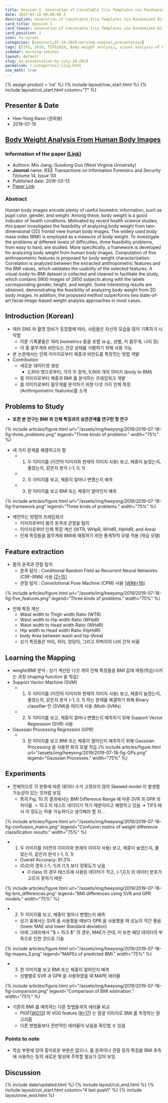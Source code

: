 ```yaml
---
title: Session 1. Generation of Cancelable Iris Templates via Randomized Bit Sampling
date: 2019-07-18 00:00:00 Z
description: Generation of Cancelable Iris Templates via Randomized Bit Sampling
card_title: Session 1
card_teaser: Generation of Cancelable Iris Templates via Randomized Bit Sampling
card_position: 1
icon: fa-server
categories: [seminars,07-18-2019-morning-seminar,presentation]
tags: [TIFS, 2019, TIFS2019, Body weight analysis, visual analysis of body mass index (BMI), anthropometric features, visual-body-to-BIM dataset]
sidebar: morning-seminar
layout: default
slug: ms-presentation-hy-july-18-2019
permalink: /:categories/:slug.html
use_math: true
---
```

<!-- []: <> "" -->

{% assign product = 'ce' %}
{% include layout/row_start.html %}
{% include layout/col_start.html column="7" %}

## Presenter & Date
+ Hee-Yong Kwon (권희용)
+ 2019-07-15

## [Body Weight Analysis From Human Body Images](https://inhaucs.github.io/seminars/07-18-2019-morning-seminar/presentation/ms-presentation-hy-july-18-2019.html)

### Information of the paper [(Link)](https://ieeexplore.ieee.org/document/8666768)
+ Authors: Min Jiang; Guodong Guo (West Virginia University)
+ **Journal** name: IEEE Transactions on Information Forensics and Security (Volume 14, Issue 10)
+ Published date: 2019-03-13
+ [Paper Link](https://ieeexplore.ieee.org/stamp/stamp.jsp?tp=&arnumber=8666768)


### Abstract
Human body images encode plenty of useful biometric information, such as pupil color, gender, and weight. Among these, body weight is a good indicator of health conditions. Motivated by recent health science studies, this paper investigates the feasibility of analyzing body weight from two-dimensional (2D) frontal view human body images. The widely used body mass index (BMI) is employed as a measure of body weight. To investigate the problems at different levels of difficulties, three feasibility problems, from easy to hard, are studied. More specifically, a framework is developed for analyzing body weight from human body images. Computation of five anthropometric features is proposed for body weight characterization. Correlation is analyzed between the extracted anthropometric features and the BMI values, which validates the usability of the selected features. A visual-body-to-BMI dataset is collected and cleaned to facilitate the study, which contains 5900 images of 2950 subjects along with the labels corresponding gender, height, and weight. Some interesting results are obtained, demonstrating the feasibility of analyzing body weight from 2D body images. In addition, the proposed method outperforms two state-of-art facial image-based weight analysis approaches in most cases.


## Introduction (Korean)
+ 여러 SNS 와 촬영 장비가 등장함에 따라, 사람들은 자신의 모습을 많이 기록하기 시작함
  + 이론 기록물들은 여러 biometrics 들을 포함 (e.g., 성별, 키 몸무게, 나이 등)
  + 이 중 몸무게와 비만도는 건강 상태를 식별하기 위해 사용 가능
+ 본 논문에서는 인체 이미지로부터 체중과 비만도를 특정짓는 방법 개발
+ Contribution
  + 새로운 데이터셋 생성
    + 2,950 명으로부터, 각각 두 장씩, 5,900 개의 이미지 (body to BMI)
  + 몸 이미지로부터 체중과 BMI 를 분석하는 프레임워크 개발
  + 몸 이미지로부터 몸무게를 분석하기 위한 다섯 가지 인체 특징 (Anthropometric features)를 소개


## Problems to Study
+ **또한 본 연구는 BMI 와 인체 특징과의 상관관계를 연구한 첫 연구**

{% include articles/figure.html url="/assets/img/heeyong/2019/2019-07-18-fig-three_problems.png" legend="Three kinds of problems." width="75%" %}

+ 세 가지 문제를 해결하고자 함
  + 1. 두 이미지를 (이전의 이미지와 현재의 이미지 사용) 보고, 체중이 늘었는지, 줄었는지, 같은지 분석 (-1, 0, 1)
  + 2. 두 이미지를 보고, 체중이 얼마나 변했는지 예측
  + 3. 한 이미지를 보고 BMI 또는 체중이 얼마인지 예측

{% include articles/figure.html url="/assets/img/heeyong/2019/2019-07-18-fig-framework.png" legend="Three kinds of problems." width="75%" %}

+ 제안하는 방법의 프레임워크
  + 이미지로부터 몸의 윤곽과 관절을 탐지
  + 이미지로부터 인체 특징 계산 (WTR, WHpR, WHdR, HpHdR, and Area)
  + 인체 특징들을 몸무게와 BMI에 매핑하기 위한 통계학적 모델 적용 (학습 모델)


## Feature extraction
+ 몸의 윤곽과 관절 탐지
  + 윤곽 탐지 : Conditional Random Field as Recurrent Neural Networks (CRF-RNN) 사용 [[Z+15]]
  + 관절 탐지 : Convolutional Pose Machine (CPM) 사용 [[WRK+16]]

{% include articles/figure.html url="/assets/img/heeyong/2019/2019-07-18-fig-five_features.png" legend="Three kinds of problems." width="75%" %}

+ 인체 특징 계산
  + Waist width to Thigh width Ratio (WTR)
  + Waist width to Hip width Ratio (WHpR)
  + Waist width to Head width Ratio (WHdR)
  + Hip width to Head width Ratio (HpHdR)
  + body Area between waist and hip (Area)
  + 상기 특징들은 머리, 허리, 엉덩이, 그리고 허벅지의 너비 간의 비율


[Z+15]: <https://www.cv-foundation.org/openaccess/content_iccv_2015/html/Zheng_Conditional_Random_Fields_ICCV_2015_paper.html> "S. Zheng et al., “Conditional random fields as recurrent neural networks,” in Proc. IEEE Int. Conf. Comput. Vis. Pattern Recognit., Jun. 2015, pp. 1529–1537."
[WRK+16]: <https://www.cv-foundation.org/openaccess/content_cvpr_2016/html/Wei_Convolutional_Pose_Machines_CVPR_2016_paper.html> "S.-E. Wei, V. Ramakrishna, T. Kanade, and Y. Sheikh, “Convolutional pose machines,” in Proc. IEEE Conf. Comput. Vis. Pattern Recognit., Jun. 2016, pp. 4724–4732."


## Learning the Mapping
+ weight/BMI 분석 : 상기 계산된 다섯 개의 인체 특징들을 BMI 값에 매핑(학습)시키는 과정 (maping function 을 학습)
+ Support Vector Machine (SVM)
  + 1. 두 이미지를 (이전의 이미지와 현재의 이미지 사용) 보고, 체중이 늘었는지, 줄었는지, 같은지 분석 (-1, 0, 1) 하는 문제를 해결하기 위해 Binary classifier 인 (SVM)을 여러개 사용 (Multi-SVMs)
  + 2. 두 이미지를 보고, 체중이 얼마나 변했는지 예측하기 위해 Support Vector Regression (SVR) 사용
+ Gaussian Processing Regression (GPR)
  + 3. 한 이미지를 보고 BMI 또는 체중이 얼마인지 예측하기 위해 Gaussian Processing 을 사용한 회귀 모델 학습
{% include articles/figure.html url="/assets/img/heeyong/2019/2019-07-18-fig-GPs.png" legend="Gaussian Processes." width="75%" %}


## Experiments
+ 전체적으로 각 분류에 따른 데이터 수가 고정되지 않아 Skewed model 이 발생할 가능성이 있는 것처럼 보임
  + 특히 Fig. 10.의 결과에서는 BMI Difference Range 에 따른 SVR 과 GPR 의 차이를 $> 15.5$ 의 테스트 데이터가 적기 때문이라고 해명하고 있음 $\rightarrow$ TIFS 에서 이 정도는 허용 가능하다고 생각해야 할 지...

{% include articles/figure.html url="/assets/img/heeyong/2019/2019-07-18-fig-confusion_matrix.png" legend="Confusion matrix of weight difference classification results." width="75%" %}

+ 1. 두 이미지를 (이전의 이미지와 현재의 이미지 사용) 보고, 체중이 늘었는지, 줄었는지, 같은지 분석 (-1, 0, 1)
  + Overall Accuracy: 81.3%
  + (0,0)의 경우 (-1,-1)과 (1,1) 보다 정확도가 낮음
    + 0 class 의 경우 테스트에 사용된 데이터가 적고, (-1,0,1) 의 데이터 분포가 고르지 못하기 때문

{% include articles/figure.html url="/assets/img/heeyong/2019/2019-07-18-fig-bmi_differences.png" legend="BMI differences using SVR and GPR models." width="75%" %}

+ 2. 두 이미지를 보고, 체중이 얼마나 변했는지 예측
  + 상기 표에서는 SVR 을 사용했을 때보다 GPR 을 사용했을 때 성능이 약간 좋음 (lower MAE and lower Standard deviation)
  + 아래 그래프에서 "$ > 15.5 $" 의 경우, MAE가 큰데, 이 또한 해당 데이터의 부족으로 인한 것으로 기술

{% include articles/figure.html url="/assets/img/heeyong/2019/2019-07-18-fig-mapes_3.png" legend="MAPEs of predicted BMI." width="75%" %}

+ 3. 한 이미지를 보고 BMI 또는 체중이 얼마인지 예측
  + 성별별로 SVR 과 GPR 을 사용하였을 때 MAPE 에러율

{% include articles/figure.html url="/assets/img/heeyong/2019/2019-07-18-fig-comparison.png" legend="Comparison of BMI estimation." width="75%" %}

+ 기존의 BMI 를 예측하는 다른 방법들과의 에러율 비교
  + PIGF[[WG13]] 와 VGG feature [[K+17]] 는 얼굴 이미지로 BMI 를 측정하는 알고리즘
  + 다른 방법들보다 전반적인 에러율이 낮음을 확인할 수 있음

[WG13]: <https://www.sciencedirect.com/science/article/pii/S0262885613000462> "L. Wen and G. Guo, “A computational approach to body mass index prediction from face images,” Image Vis. Comput., vol. 31, no. 5, pp. 392–400, 2013."
[K+17]: <https://arxiv.org/abs/1703.03156> "E. Kocabey et al.. (Mar. 9, 2017). “Face-to-BMI: Using computer vision to infer body mass index on social media.”"


### Points to note
+ 학습 부분에 있어 흥미로운 부분은 없으나, 몸 윤곽이나 관절 등의 특징을 BMI 추측에 사용하는 등의 새로운 발상에 주목할 필요가 있어 보임


## Discussion


{% include date/updated.html %}
{% include layout/col_end.html %}
{% include layout/col_start.html column="4 last push1" %}
{% include layout/row_end.html %}
